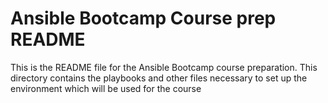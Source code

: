 # Ansible Bootcamp Course prep README

This is the README file for the Ansible Bootcamp course preparation. This directory contains the playbooks and other files necessary to set up the environment which will be used for the course
